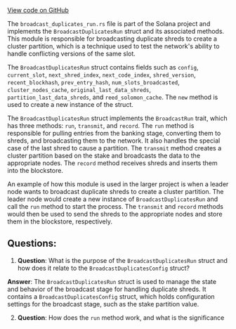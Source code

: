 [View code on GitHub](https://github.com/solana-labs/solana/blob/master/core/src/broadcast_stage/broadcast_duplicates_run.rs)

The `broadcast_duplicates_run.rs` file is part of the Solana project and implements the `BroadcastDuplicatesRun` struct and its associated methods. This module is responsible for broadcasting duplicate shreds to create a cluster partition, which is a technique used to test the network's ability to handle conflicting versions of the same slot.

The `BroadcastDuplicatesRun` struct contains fields such as `config`, `current_slot`, `next_shred_index`, `next_code_index`, `shred_version`, `recent_blockhash`, `prev_entry_hash`, `num_slots_broadcasted`, `cluster_nodes_cache`, `original_last_data_shreds`, `partition_last_data_shreds`, and `reed_solomon_cache`. The `new` method is used to create a new instance of the struct.

The `BroadcastDuplicatesRun` struct implements the `BroadcastRun` trait, which has three methods: `run`, `transmit`, and `record`. The `run` method is responsible for pulling entries from the banking stage, converting them to shreds, and broadcasting them to the network. It also handles the special case of the last shred to cause a partition. The `transmit` method creates a cluster partition based on the stake and broadcasts the data to the appropriate nodes. The `record` method receives shreds and inserts them into the blockstore.

An example of how this module is used in the larger project is when a leader node wants to broadcast duplicate shreds to create a cluster partition. The leader node would create a new instance of `BroadcastDuplicatesRun` and call the `run` method to start the process. The `transmit` and `record` methods would then be used to send the shreds to the appropriate nodes and store them in the blockstore, respectively.
## Questions: 
 1. **Question**: What is the purpose of the `BroadcastDuplicatesRun` struct and how does it relate to the `BroadcastDuplicatesConfig` struct?
   
   **Answer**: The `BroadcastDuplicatesRun` struct is used to manage the state and behavior of the broadcast stage for handling duplicate shreds. It contains a `BroadcastDuplicatesConfig` struct, which holds configuration settings for the broadcast stage, such as the stake partition value.

2. **Question**: How does the `run` method work, and what is the significance